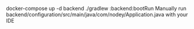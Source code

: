 docker-compose up -d backend
./gradlew :backend:bootRun
Manually run backend/configuration/src/main/java/com/nodey/Application.java with your IDE
